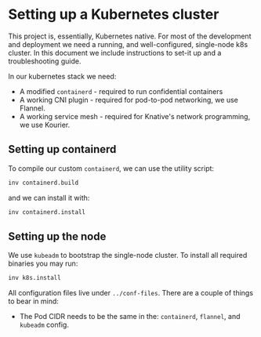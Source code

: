# Setting up a Kubernetes cluster

This project is, essentially, Kubernetes native. For most of the development and
deployment we need a running, and well-configured, single-node k8s cluster. In
this document we include instructions to set-it up and a troubleshooting guide.

In our kubernetes stack we need:
* A modified `containerd` - required to run confidential containers
* A working CNI plugin - required for pod-to-pod networking, we use Flannel.
* A working service mesh - required for Knative's network programming, we use Kourier.

## Setting up containerd

To compile our custom `containerd`, we can use the utility script:

```bash
inv containerd.build
```

and we can install it with:

```bash
inv containerd.install
```

## Setting up the node

We use `kubeadm` to bootstrap the single-node cluster. To install all required
binaries you may run:

```bash
inv k8s.install
```

All configuration files live under `../conf-files`. There are a couple of things
to bear in mind:
* The Pod CIDR needs to be the same in the: `containerd`, `flannel`, and `kubeadm` config.
